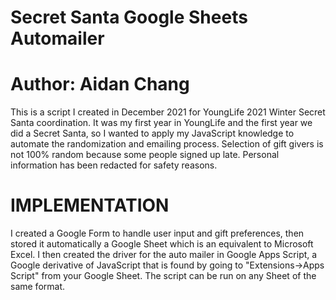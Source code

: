 # Secret Santa Google Sheets Automailer
# Author: Aidan Chang

This is a script I created in December 2021 for YoungLife 2021 Winter Secret Santa coordination. It was my first year in YoungLife and the first year we did a Secret Santa, so I wanted to apply my JavaScript knowledge to automate the randomization and emailing process. Selection of gift givers is not 100% random because some people signed up late. Personal information has been redacted for safety reasons.

# IMPLEMENTATION
I created a Google Form to handle user input and gift preferences, then stored it automatically a Google Sheet which is an equivalent to Microsoft Excel. I then created the driver for the auto mailer in Google Apps Script, a Google derivative of JavaScript that is found by going to "Extensions->Apps Script" from your Google Sheet. The script can be run on any Sheet of the same format.
